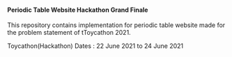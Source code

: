 #### Periodic Table Website Hackathon Grand Finale 
This repository contains implementation for periodic table website made for the problem statement of tToycathon 2021.

Toycathon(Hackathon)
Dates : 22 June 2021 to 24 June 2021
